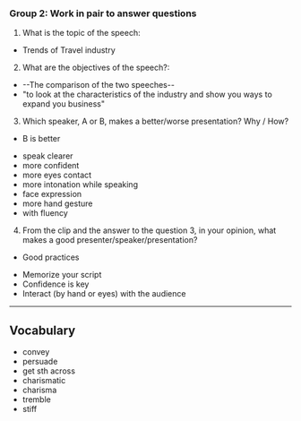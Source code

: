 ### Group 2: Work in pair to answer questions

1. What is the topic of the speech:
  - Trends of Travel industry
2. What are the objectives of the speech?:
  - --The comparison of the two speeches--
  - "to look at the characteristics of the industry
    and show you ways to expand you business"
3. Which speaker, A or B, makes a better/worse presentation? Why / How?
  * B is better
  - speak clearer
  - more confident
  - more eyes contact
  - more intonation while speaking
  - face expression
  - more hand gesture
  - with fluency
4. From the clip and the answer to the question 3, in your opinion, what makes a good presenter/speaker/presentation?
* Good practices
- Memorize your script
- Confidence is key
- Interact (by hand or eyes) with the  audience

---
## Vocabulary
- convey
- persuade
- get sth across
- charismatic
- charisma
- tremble
- stiff



